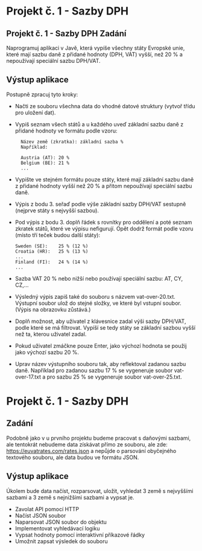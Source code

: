 # Projekt č. 1 - Sazby DPH

Projekt č. 1 - Sazby DPH
Zadání
------
Naprogramuj aplikaci v Javě, která vypíše všechny státy Evropské unie, které mají sazbu daně z přidané hodnoty (DPH, VAT) vyšší, než 20 % a nepoužívají speciální sazbu DPH/VAT.

Výstup aplikace
---------------
Postupně zpracuj tyto kroky:

- Načti ze souboru všechna data do vhodné datové struktury (vytvoř třídu pro uložení dat).
- Vypiš seznam všech států a u každého uveď základní sazbu daně z přidané hodnoty ve formátu podle vzoru:

        Název země (zkratka): základní sazba %
        Například:

        Austria (AT): 20 %
        Belgium (BE): 21 %
        ...
- Vypište ve stejném formátu pouze státy, které mají základní sazbu daně z přidané hodnoty vyšší než 20 % a přitom nepoužívají speciální sazbu daně.

- Výpis z bodu 3. seřaď podle výše základní sazby DPH/VAT sestupně (nejprve státy s nejvyšší sazbou).

- Pod výpis z bodu 3. doplň řádek s rovnítky pro oddělení a poté seznam zkratek států, které ve výpisu nefigurují. Opět dodrž formát podle vzoru (místo tří teček budou další státy):

      Sweden (SE):    25 % (12 %)
      Croatia (HR):   25 % (13 %)
      ...
      Finland (FI):   24 % (14 %)
      ...

- Sazba VAT 20 % nebo nižší nebo používají speciální sazbu: AT, CY, CZ,... 
- Výsledný výpis zapiš také do souboru s názvem vat-over-20.txt. Výstupní soubor ulož do stejné složky, ve které byl vstupní soubor. (Výpis na obrazovku zůstává.)

- Doplň možnost, aby uživatel z klávesnice zadal výši sazby DPH/VAT, podle které se má filtrovat. Vypíší se tedy státy se základní sazbou vyšší než ta, kterou uživatel zadal.

- Pokud uživatel zmáčkne pouze Enter, jako výchozí hodnota se použij jako výchozí sazbu 20 %.
- Uprav název výstupního souboru tak, aby reflektoval zadanou sazbu daně. Například pro zadanou sazbu 17 % se vygeneruje soubor vat-over-17.txt a pro sazbu 25 % se vygeneruje soubor vat-over-25.txt.


# Projekt č. 1 - Sazby DPH
Zadání
------
Podobně jako v u prvního projektu budeme pracovat s daňovými sazbami, ale tentokrát nebudeme data získávat přímo ze souboru, ale zde: https://euvatrates.com/rates.json a nepůjde o parsování obyčejného textového souboru, ale data budou ve formátu JSON.

Výstup aplikace
---------------
Úkolem bude data načíst, rozparsovat, uložit, vyhledat 3 země s nejvyššími sazbami a 3 země s nejnižšími sazbami a vypsat je.
- Zavolat API pomocí HTTP
-  Načíst JSON soubor
- Naparsovat JSON soubor do objektu
- Implementovat vyhledávací logiku
- Vypsat hodnoty pomocí interaktivní příkazové řádky
- Umožnit zapsat výsledek do souboru
